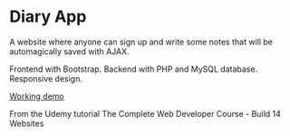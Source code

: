 # Diary App
A website where anyone can sign up and write some notes that will be automagically saved with AJAX. 

Frontend with Bootstrap. Backend with PHP and MySQL database. Responsive design.

[Working demo](http://www.sandralundgren.se/diary) 

From the Udemy tutorial The Complete Web Developer Course - Build 14 Websites

